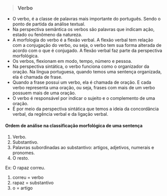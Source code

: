 > ### Verbo
* O verbo, é a classe de palavras mais importante do português. Sendo o ponto de partida da análise textual. 
* Na perspectiva semântica os verbos são palavras que indicam ação, estado ou fenômeno da natureza.
* A morfologia do verbo é a flexão verbal. A flexão verbal tem relação com a conjugação do verbo, ou seja, o verbo tem sua forma alterada de acordo com o que é conjugado. A flexão verbal faz parte da perspectiva morfológica.
* Os verbos, flexionam em modo, tempo, número e pessoa.
* Na perspectiva sintática, o verbo funciona como o organizador da oração. Na língua portuguesa, quando temos uma sentença organizada, ela é chamada de frase. 
* Quando a frase possui um verbo, ela é chamada de oração. E cada verbo representa uma oração, ou seja, frases com mais de um verbo possuem mais de uma oração. 
* O verbo é responsável por indicar o sujeito e o complemento de uma oração.
* É por meio da perspectiva sintática que temos a ideia da concordância verbal, da regência verbal e da ligação verbal.

#### Ordem de análise na classificação morfológica de uma sentença
1. Verbo.
2. Substantivo.
3. Palavras subordinadas ao substantivo: artigos, adjetivos, numerais e pronomes.
4. O resto.

Ex: O rapaz correu.
1. correu = verbo
2. rapaz = substantivo
3. o = artigo